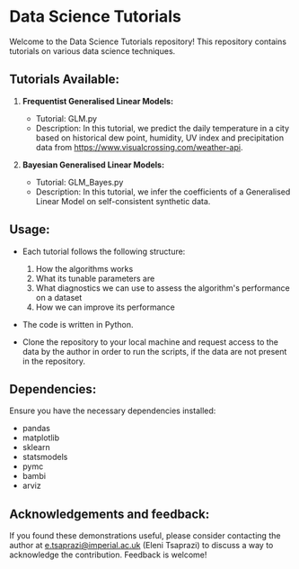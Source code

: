 # Data Science Tutorials 

Welcome to the Data Science Tutorials repository! This repository contains tutorials on various data science techniques. 

## Tutorials Available:

1. **Frequentist Generalised Linear Models:**
   - Tutorial: GLM.py
   - Description: In this tutorial, we predict the daily temperature in a city based on historical dew point, humidity, UV index and precipitation data from https://www.visualcrossing.com/weather-api.
  
2. **Bayesian Generalised Linear Models:**
   - Tutorial: GLM_Bayes.py
   - Description: In this tutorial, we infer the coefficients of a Generalised Linear Model on self-consistent synthetic data.

## Usage:

- Each tutorial follows the following structure:
   1. How the algorithms works
   2. What its tunable parameters are
   3. What diagnostics we can use to assess the algorithm's performance on a dataset
   4. How we can improve its performance

- The code is written in Python.

- Clone the repository to your local machine and request access to the data by the author in order to run the scripts, if the data are not present in the repository.

## Dependencies:

Ensure you have the necessary dependencies installed:
- pandas
- matplotlib
- sklearn
- statsmodels
- pymc
- bambi
- arviz

## Acknowledgements and feedback:

If you found these demonstrations useful, please consider contacting the author at e.tsaprazi@imperial.ac.uk (Eleni Tsaprazi) to discuss a way to acknowledge the contribution. Feedback is welcome!
